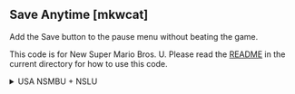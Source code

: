 ## Save Anytime [mkwcat]

Add the Save button to the pause menu without beating the game.

This code is for New Super Mario Bros. U. Please read the [README](README.md) in the current directory for how to use this code.

<details>
<summary>USA NSMBU + NSLU</summary>

```hex
045A4AB8 60000000
```
</details>

